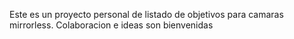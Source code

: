 Este es un proyecto personal de listado de objetivos para camaras mirrorless. Colaboracion e ideas son bienvenidas
